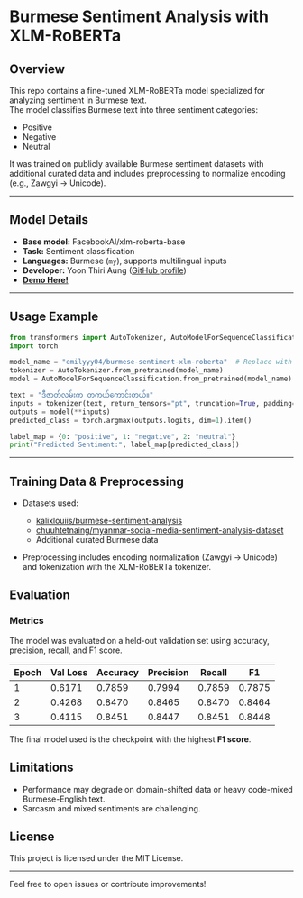 # Burmese Sentiment Analysis with XLM-RoBERTa

## Overview
This repo contains a fine-tuned XLM-RoBERTa model specialized for analyzing sentiment in Burmese text.  
The model classifies Burmese text into three sentiment categories:  
- Positive  
- Negative  
- Neutral  

It was trained on publicly available Burmese sentiment datasets with additional curated data and includes preprocessing to normalize encoding (e.g., Zawgyi → Unicode).

---

## Model Details
- **Base model:** FacebookAI/xlm-roberta-base  
- **Task:** Sentiment classification  
- **Languages:** Burmese (`my`), supports multilingual inputs   
- **Developer:** Yoon Thiri Aung ([GitHub profile](https://github.com/yoon-thiri04))  
- **[Demo Here! ](https://huggingface.co/spaces/emilyyy04/burmese-sentiment-analysis-demo)**
---

## Usage Example

```python
from transformers import AutoTokenizer, AutoModelForSequenceClassification
import torch

model_name = "emilyyy04/burmese-sentiment-xlm-roberta"  # Replace with your repo name
tokenizer = AutoTokenizer.from_pretrained(model_name)
model = AutoModelForSequenceClassification.from_pretrained(model_name)

text = "ဒီဇာတ်လမ်းက တကယ်ကောင်းတယ်။"
inputs = tokenizer(text, return_tensors="pt", truncation=True, padding=True)
outputs = model(**inputs)
predicted_class = torch.argmax(outputs.logits, dim=1).item()

label_map = {0: "positive", 1: "negative", 2: "neutral"}
print("Predicted Sentiment:", label_map[predicted_class])
````

---

## Training Data & Preprocessing

* Datasets used:

  * [kalixlouiis/burmese-sentiment-analysis](https://huggingface.co/datasets/kalixlouiis/burmese-sentiment-analysis)
  * [chuuhtetnaing/myanmar-social-media-sentiment-analysis-dataset](https://huggingface.co/datasets/chuuhtetnaing/myanmar-social-media-sentiment-analysis-dataset)
  * Additional curated Burmese data
* Preprocessing includes encoding normalization (Zawgyi → Unicode) and tokenization with the XLM-RoBERTa tokenizer.



## Evaluation

### Metrics
The model was evaluated on a held-out validation set using accuracy, precision, recall, and F1 score.

| Epoch | Val Loss  | Accuracy | Precision | Recall   | F1       |
|-------|-----------|----------|-----------|----------|----------|
| 1     | 0.6171    | 0.7859   | 0.7994    | 0.7859   | 0.7875   |
| 2     | 0.4268    | 0.8470   | 0.8465    | 0.8470   | 0.8464   |
| 3     | 0.4115    | 0.8451   | 0.8447    | 0.8451   | 0.8448   |

The final model used is the checkpoint with the highest **F1 score**.


## Limitations

* Performance may degrade on domain-shifted data or heavy code-mixed Burmese-English text.
* Sarcasm and mixed sentiments are challenging.



## License

This project is licensed under the MIT License.

---

Feel free to open issues or contribute improvements!


